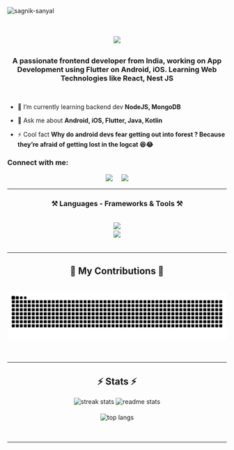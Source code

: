 <p align="left"> <img src="https://komarev.com/ghpvc/?username=sagnik-sanyal&label=Profile%20views&color=0e75b6&style=flat" alt="sagnik-sanyal" /> </p>

<h1 align="center">
    <img src="https://readme-typing-svg.herokuapp.com/?font=Righteous&size=35&center=true&vCenter=true&width=500&height=70&duration=4000&lines=Hi+There!+👋;+I'm+Sagnik+Sanyal+!;" />
</h1>

<h3 align="center">A passionate frontend developer from India, working on App Development using Flutter on Android, iOS. Learning Web Technologies like React, Nest JS</h3>
<br/>

- 🌱 I’m currently learning backend dev **NodeJS, MongoDB**

- 💬 Ask me about **Android, iOS, Flutter, Java, Kotlin**

- ⚡ Cool fact **Why do android devs fear getting out into forest ? Because they’re afraid of getting lost in the logcat 😆😂**

<h3 align="left">Connect with me:</h3>
<div align="center" style="display: flex; justify-content: center; gap: 20px;">
  <a href="https://www.linkedin.com/in/sagnik-sanyal-11b812220" target="_blank">
    <img src="https://img.shields.io/badge/LinkedIn-0077B5?style=for-the-badge&logo=linkedin&logoColor=white" target="_blank" />
  </a>
  <a href="https://stackoverflow.com/users/19295870/sagnik-sanyal" target="_blank">
     <img src="https://img.shields.io/badge/StackOverflow-F48024?style=for-the-badge&logo=todoist&logoColor=white" target="_blank" />
  </a>
</div>

<hr/>

<h3 align="center">⚒️ Languages - Frameworks & Tools ⚒️</h3>
<br/>
<div align="center">
    <img src="https://skillicons.dev/icons?i=js,ts,c,java,dart,kotlin,swift,sql,git,github" /><br>
    <img src="https://skillicons.dev/icons?i=flutter,react,firebase,aws,gcp,nextjs,angular,graphql,appwrite,nginx,postman,vscode,androidstudio,figma,wordpress" />
</div>
<br/>

<hr/>

<div align="center">
  <h2>🐍 My Contributions 🐍</h2>
  <br>
  <img alt="snake wanders around my contributions" src="https://raw.githubusercontent.com/sagnik-sanyal/sagnik-sanyal/output/github-contribution-grid-snake.svg" />
  <br/><br/><br/>
</div>

<hr/>

<h2 align="center">⚡ Stats ⚡</h2>
<div align=center>
  <img width=390 src="https://github-readme-streak-stats.herokuapp.com/?user=sagnik-sanyal&count_private=true&theme=react&border_radius=10" alt="streak stats"/>
  <img width=390 src="https://github-readme-stats.vercel.app/api?username=sagnik-sanyal&count_private=true&show_icons=true&theme=react&rank_icon=github&border_radius=10" alt="readme stats" />
  <br/><br/>
  <img width=325 align="center" src="https://github-readme-stats.vercel.app/api/top-langs?username=sagnik-sanyal&show_icons=true&locale=en&layout=compact&langs_count=8&theme=react&border_radius=10&size_weight=0.5&count_weight=0.5&exclude_repo=github-readme-stats" alt="top langs" />
</div>
<br/><br/>

<hr/>
<br/><br/>
